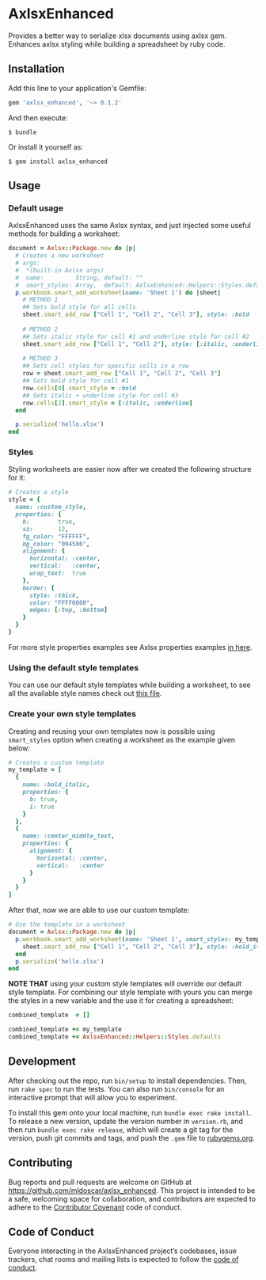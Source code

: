 # AxlsxEnhanced

Provides a better way to serialize xlsx documents using axlsx gem. Enhances axlsx styling while building a spreadsheet by ruby code.

## Installation

Add this line to your application's Gemfile:

```ruby
gem 'axlsx_enhanced', '~> 0.1.2'
```

And then execute:

    $ bundle

Or install it yourself as:

    $ gem install axlsx_enhanced

## Usage

### Default usage

AxlsxEnhanced uses the same Axlsx syntax, and just injected some useful methods for building a worksheet:

```ruby
document = Axlsx::Package.new do |p|
  # Creates a new worksheet
  # args:
  #  *(built-in Axlsx args)
  #  name:         String, default: ""
  #  smart_styles: Array,  default: AxlsxEnhanced::Helpers::Styles.defaults
  p.workbook.smart_add_worksheet(name: 'Sheet 1') do |sheet|
    # METHOD 1
    ## Sets bold style for all cells
    sheet.smart_add_row ["Cell 1", "Cell 2", "Cell 3"], style: :bold
    
    # METHOD 2
    ## Sets italic style for cell #1 and underline style for cell #2
    sheet.smart_add_row ["Cell 1", "Cell 2"], style: [:italic, :underline]
    
    # METHOD 3
    ## Sets cell styles for specific cells in a row
    row = sheet.smart_add_row ["Cell 1", "Cell 2", "Cell 3"]
    ## Sets bold style for cell #1
    row.cells[0].smart_style = :bold
    ## Sets italic + underline style for cell #3
    row.cells[2].smart_style = [:italic, :underline]
  end

  p.serialize('hello.xlsx')
end
```

### Styles

Styling worksheets are easier now after we created the following structure for it:

```ruby
# Creates a style
style = {
  name: :custom_style,
  properties: {
    b:        true,
    sz:       12,
    fg_color: "FFFFFF",
    bg_color: "004586",
    alignment: {
      horizontal: :center,
      vertical:   :center,
      wrap_text:  true
    },
    border: {
      style: :thick,
      color: "FFFF0000",
      edges: [:top, :bottom]
    }
  }
}
```

For more style properties examples see Axlsx properties examples [in here](https://github.com/randym/axlsx/blob/master/examples/example.rb).

### Using the default style templates
You can use our default style templates while building a worksheet, to see all the available style names check out [this file](https://github.com/mldoscar/axlsx_enhanced/blob/master/lib/axlsx_enhanced/helpers/styles/defaults.rb).

### Create your own style templates

Creating and reusing your own templates now is possible using `smart_styles` option when creating a worksheet as the example given below:

```ruby
# Creates a custom template
my_template = [
  {
    name: :bold_italic,
    properties: {
      b: true, 
      i: true
    }
  },
  {
    name: :center_middle_text,
    properties: {
      alignment: {
        horizontal: :center,
        vertical:   :center
      }
    }
  }
]
```

After that, now we are able to use our custom template:

```ruby
# Use the template in a worksheet
document = Axlsx::Package.new do |p|
  p.workbook.smart_add_worksheet(name: 'Sheet 1', smart_styles: my_template) do |sheet|
    sheet.smart_add_row ["Cell 1", "Cell 2", "Cell 3"], style: :bold_italic
  end
  p.serialize('hello.xlsx')
end
```

**NOTE THAT** using your custom style templates will override our default style template. For combining our style template with yours you can merge the styles in a new variable and the use it for creating a spreadsheet:

```ruby
combined_template  = []

combined_template += my_template
combined_template += AxlsxEnhanced::Helpers::Styles.defaults
```

## Development

After checking out the repo, run `bin/setup` to install dependencies. Then, run `rake spec` to run the tests. You can also run `bin/console` for an interactive prompt that will allow you to experiment.

To install this gem onto your local machine, run `bundle exec rake install`. To release a new version, update the version number in `version.rb`, and then run `bundle exec rake release`, which will create a git tag for the version, push git commits and tags, and push the `.gem` file to [rubygems.org](https://rubygems.org).

## Contributing

Bug reports and pull requests are welcome on GitHub at https://github.com/mldoscar/axlsx_enhanced. This project is intended to be a safe, welcoming space for collaboration, and contributors are expected to adhere to the [Contributor Covenant](http://contributor-covenant.org) code of conduct.

## Code of Conduct

Everyone interacting in the AxlsxEnhanced project’s codebases, issue trackers, chat rooms and mailing lists is expected to follow the [code of conduct](https://github.com/mldoscar/axlsx_enhanced/blob/master/CODE_OF_CONDUCT.md).
